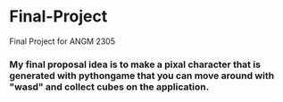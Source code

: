 # Final-Project
Final Project for ANGM 2305

### My final proposal idea is to make a pixal character that is generated with pythongame that you can move around with "wasd" and collect cubes on the application.
